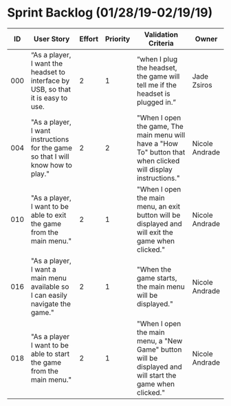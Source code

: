 # Sprint Backlog (01/28/19-02/19/19)

| ID | User Story | Effort | Priority | Validation Criteria | Owner |
|----|------------|--------|----------|---------------------|-------|
|000|“As a player, I want the headset to interface by USB, so that it is easy to use.|2|1|“when I plug the headset, the game will tell me if the headset is plugged in.”|Jade Zsiros|
|004|"As a player, I want instructions for the game so that I will know how to play."|2|2|"When I open the game, The main menu will have a "How To" button that when clicked will display instructions."|Nicole Andrade|
|010 |"As a player, I want to be able to exit the game from the main menu."|2|1|"When I open the main menu, an exit button will be displayed and will exit the game when clicked." |Nicole Andrade|
|016 |"As a player, I want a main menu available so I can easily navigate the game." |2|1|"When the game starts, the main menu will be displayed." |Nicole Andrade|
|018 |"As a player I want to be able to start the game from the main menu."|2|1|"When I open the main menu, a "New Game" button will be displayed and will start the game when clicked."|Nicole Andrade|

